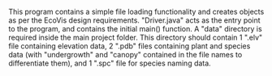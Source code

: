 This program contains a simple file loading functionality and creates objects as per the EcoVis design requirements.
"Driver.java" acts as the entry point to the program, and contains the initial main() function.
A "data" directory is required inside the main project folder. This directory should contain 1 ".elv" file containing elevation data, 2 ".pdb" files containing plant and species data (with "undergrowth" and "canopy" contained in the file names to differentiate them), and 1 ".spc" file for species naming data.
